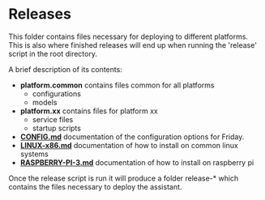 # Releases

This folder contains files necessary for deploying to different platforms. This is also where finished releases will end up when running the 'release' script in the root directory.


A brief description of its contents:

- **platform.common** contains files common for all platforms
  - configurations
  - models
- **platform.xx** contains files for platform xx
  - service files
  - startup scripts
- [**CONFIG.md**](CONFIG.md) documentation of the configuration options for Friday.
- [**LINUX-x86.md**](LINUX-x86.md) documentation of how to install on common linux systems
- [**RASPBERRY-PI-3.md**](RASPBERRY-PI-3.md) documentation of how to install on raspberry pi 


Once the release script is run it will produce a folder release-\* which contains the files necessary to deploy the assistant. 

